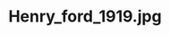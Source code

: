---
title: "Henry_ford_1919.jpg"
picture: "/assets/wikimedia-people/Henry_ford_1919.jpg"
bookmark: "https://en.wikipedia.org/wiki/File:Henry_ford_1919.jpg"
layout: picture
permalink: /wikimedia/:title/
tags:
  - Henry Ford
  - Black and White
  - Photograph
thumbnail: "/assets/wikimedia-people/705px-Henry_ford_1919.jpg"
---